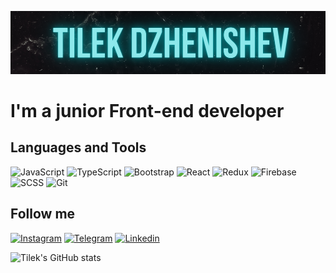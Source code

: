 [![Header](https://github.com/Tilek04/Tilek04/blob/main/assets/tilek%20dzhenishev.png)](https://www.linkedin.com/in/%D1%82%D0%B8%D0%BB%D0%B5%D0%BA-%D0%B4%D0%B6%D0%B5%D0%BD%D0%B8%D1%88%D0%B5%D0%B2-444816208/)

# I'm a junior Front-end developer



## Languages and Tools
![JavaScript](https://img.shields.io/badge/-JavaScript-090909?style=for-the-badge&logo=JavaScript)
![TypeScript](https://img.shields.io/badge/-TypeScript-090909?style=for-the-badge&logo=TypeScript)
![Bootstrap](https://img.shields.io/badge/-Bootstrap-090909?style=for-the-badge&logo=Bootstrap)
![React](https://img.shields.io/badge/-React-090909?style=for-the-badge&logo=React)
![Redux](https://img.shields.io/badge/-Redux-090909?style=for-the-badge&logo=Redux&logoColor=7610f9)
![Firebase](https://img.shields.io/badge/-Firebase-090909?style=for-the-badge&logo=firebase)
![SCSS](https://img.shields.io/badge/-SCSS-090909?style=for-the-badge&logo=sass)
![Git](https://img.shields.io/badge/-GIT-090909?style=for-the-badge&logo=git)

## Follow me
[![Instagram](https://img.shields.io/badge/-Instagram-090909?style=for-the-badge&logo=Instagram)](https://www.instagram.com/tilya_dzhenishev/)
[![Telegram](https://img.shields.io/badge/-Telegram-090909?style=for-the-badge&logo=Telegram)](https://t.me/Tilekdzhenishev)
[![Linkedin](https://img.shields.io/badge/-Linkedin-090909?style=for-the-badge&logo=Linkedin&logoColor=007BB6)](https://www.linkedin.com/in/tilek-dzhenishev-444816208/)

![Tilek's GitHub stats](https://github-readme-stats.vercel.app/api?username=Tilek04&show_icons=true&theme=tokyonight&hide=issues)





